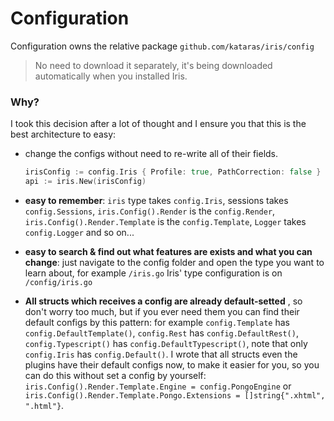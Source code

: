 # Configuration

Configuration owns the relative package `github.com/kataras/iris/config` 

>  No need to download it separately, it's being downloaded automatically when you installed Iris.

### Why?
I took this decision after a lot of thought and I ensure you that this is the best
architecture to easy:

- change the configs without need to re-write all of their fields.
	```go
	irisConfig := config.Iris { Profile: true, PathCorrection: false }
	api := iris.New(irisConfig)
	```
- **easy to remember**: `iris` type takes `config.Iris`, sessions takes `config.Sessions`, `iris.Config().Render` is the `config.Render`, `iris.Config().Render.Template` is the `config.Template`, `Logger` takes `config.Logger` and so on...

- **easy to search & find out what features are exists and what you can change**: just navigate to the config folder and open the type you want to learn about, for example `/iris.go` Iris' type configuration is on `/config/iris.go`

- **All structs which receives a config are already default-setted** , so don't worry too much, but if you ever need them you can find their default configs by this pattern: for example `config.Template` has `config.DefaultTemplate()`, `config.Rest` has `config.DefaultRest()`, `config.Typescript()` has `config.DefaultTypescript()`, note that only `config.Iris` has `config.Default()`. I wrote that all structs even the plugins have their default configs now, to make it easier for you, so you can do this without set a config by yourself: `iris.Config().Render.Template.Engine = config.PongoEngine` or `iris.Config().Render.Template.Pongo.Extensions = []string{".xhtml", ".html"}`.


